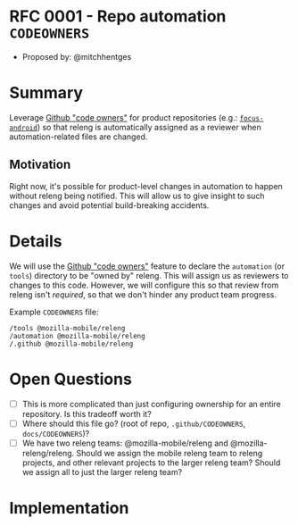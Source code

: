 # RFC 0001 - Repo automation `CODEOWNERS`
* Proposed by: @mitchhentges

# Summary

Leverage [Github "code owners"](https://help.github.com/articles/about-code-owners/) for product repositories (e.g.: [`focus-android`](https://github.com/mozilla-mobile/focus-android/)) so that releng is automatically assigned as a reviewer when automation-related files are changed.

## Motivation

Right now, it's possible for product-level changes in automation to happen without releng being notified. This will allow us to give insight to such changes and avoid potential build-breaking accidents.

# Details

We will use the [Github "code owners"](https://help.github.com/articles/about-code-owners/) feature to declare the `automation` (or `tools`) directory to be "owned by" releng. This will assign us as reviewers to changes to this code. However, we will configure this so that review from releng isn't _required_, so that we don't hinder any product team progress.

Example `CODEOWNERS` file:
```
/tools @mozilla-mobile/releng
/automation @mozilla-mobile/releng
/.github @mozilla-mobile/releng
```

# Open Questions

* [ ] This is more complicated than just configuring ownership for an entire repository. Is this tradeoff worth it?
* [ ] Where should this file go? (root of repo, `.github/CODEOWNERS`, `docs/CODEOWNERS`)?
* [ ] We have two releng teams: @mozilla-mobile/releng and @mozilla-releng/releng. Should we assign the mobile releng team to releng projects, and other relevant projects to the larger releng team? Should we assign all to just the larger releng team?

# Implementation

